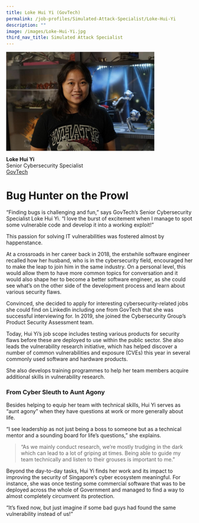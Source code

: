 ```yaml
---
title: Loke Hui Yi (GovTech)
permalink: /job-profiles/Simulated-Attack-Specialist/Loke-Hui-Yi
description: ""
image: /images/Loke-Hui-Yi.jpg
third_nav_title: Simulated Attack Specialist
---
```

<img src="/images/Loke-Hui-Yi.jpg" alt="Loke Hui Yi" style="width:400px;" align="left">
<br clear="left">

**Loke Hui Yi**<br>
Senior Cybersecurity Specialist<br>
[GovTech](https://www.tech.gov.sg/)

# Bug Hunter on the Prowl

“Finding bugs is challenging and fun,” says GovTech’s Senior Cybersecurity Specialist Loke Hui Yi. “I love the burst of excitement when I manage to spot some vulnerable code and develop it into a working exploit!”

This passion for solving IT vulnerabilities was fostered almost by happenstance. 

At a crossroads in her career back in 2018, the erstwhile software engineer recalled how her husband, who is in the cybersecurity field, encouraged her to make the leap to join him in the same industry. On a personal level, this would allow them to have more common topics for conversation and it would also shape her to become a better software engineer, as she could see what’s on the other side of the development process and learn about various security flaws. 

Convinced, she decided to apply for interesting cybersecurity-related jobs she could find on LinkedIn including one from GovTech that she was successful interviewing for. In 2019, she joined the Cybersecurity Group’s Product Security Assessment team. 

Today, Hui Yi’s job scope includes testing various products for security flaws before these are deployed to use within the public sector. She also leads the vulnerability research initiative, which has helped discover a number of common vulnerabilities and exposure (CVEs) this year in several commonly used software and hardware products. 

She also develops training programmes to help her team members acquire additional skills in vulnerability research. 

### From Cyber Sleuth to Aunt Agony

Besides helping to equip her team with technical skills, Hui Yi serves as “aunt agony” when they have questions at work or more generally about life. 

“I see leadership as not just being a boss to someone but as a technical mentor and a sounding board for life’s questions,” she explains. 

> “As we mainly conduct research, we’re mostly trudging in the dark which can lead to a lot of griping at times. Being able to guide my team technically and listen to their grouses is important to me.”

Beyond the day-to-day tasks, Hui Yi finds her work and its impact to improving the security of Singapore’s cyber ecosystem meaningful. For instance, she was once testing some commercial software that was to be deployed across the whole of Government and managed to find a way to almost completely circumvent its protection. 

 “It’s fixed now, but just imagine if some bad guys had found the same vulnerability instead of us!”